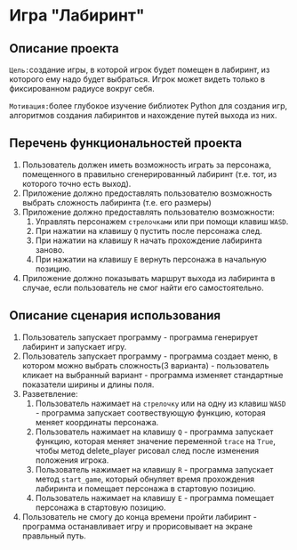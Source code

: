 # Игра "Лабиринт"

## Описание проекта 
`Цель:`создание игры, в которой игрок будет помещен в лабиринт, из которого ему надо будет выбраться. Игрок может видеть только в фиксированном радиусе вокруг себя.

`Мотивация:`более глубокое изучение библиотек Python для создания игр, алгоритмов создания лабиринтов и нахождение путей выхода из них.

## Перечень функциональностей проекта
1. Пользователь должен иметь возможность играть за персонажа, помещенного в правильно сгенерированный лабиринт (т.е. тот, из которого точно есть выход). 
2. Приложение должно предоставлять пользователю возможность выбрать сложность лабиринта (т.е. его размеры) 
3. Приложение должно предоставлять пользователю возможности:
   1. Управлять персонажем `стрелочками` или при помощи клавиш `WASD`.
   2. При нажатии на клавишу `Q` пустить после персонажа след.
   3. При нажатии на клавишу `R` начать прохождение лабиринта заново.
   4. При нажатии на клавишу `E` вернуть персонажа в начальную позицию.
4. Приложение должно показывать маршрут выхода из лабиринта в случае, если пользователь не смог найти его самостоятельно. 

## Описание сценария использования
1. Пользователь запускает программу - программа генерирует лабиринт и запускает игру.
2. Пользователь запускает программу - программа создает меню, в котором можно выбрать сложность(3 варианта) -
пользователь кликает на выбранный вариант - программа изменяет стандартные показатели ширины и длины поля.
3. Разветвление:
   1. Пользователь нажимает на `стрелочку` или на одну из клавиш `WASD` - программа запускает соотвествующую функцию,
которая меняет координаты персонажа.
   2. Пользователь нажимает на клавишу `Q` - программа запускает функцию, которая меняет значение переменной `trace`
на `True`, чтобы метод delete_player рисовал след после изменения положения игрока.
   3. Пользователь нажимает на клавишу `R` - программа запускает метод `start_game`, который обнуляет время прохождения
лабиринта и помещает персонажа в стартовую позицию.
   4. Пользователь нажимает на клавишу `E` - программа помещает персонажа в стартовую позицию.
4. Пользователь не смогу до конца времени пройти лабиринт - программа останавливает игру и прорисовывает на экране 
правльный путь.